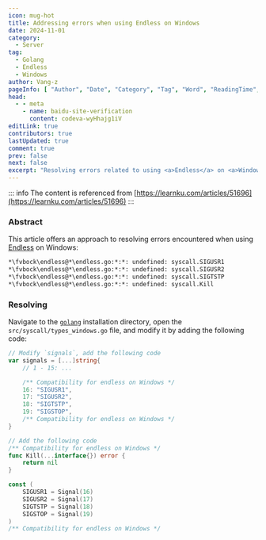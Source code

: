 ```yaml
---
icon: mug-hot
title: Addressing errors when using Endless on Windows
date: 2024-11-01
category:
  - Server
tag:
  - Golang
  - Endless
  - Windows
author: Vang-z
pageInfo: [ "Author", "Date", "Category", "Tag", "Word", "ReadingTime", "PageView" ]
head:
  - - meta
    - name: baidu-site-verification
      content: codeva-wyHhajg1iV
editLink: true
contributors: true
lastUpdated: true
comment: true
prev: false
next: false
excerpt: "Resolving errors related to using <a>Endless</a> on <a>Windows</a>, such as: [<a>undefined: syscall.SIGUSR1</a>, <a>undefined: syscall.SIGUSR2</a>, <a>undefined: syscall.SIGTSTP</a>, <a>undefined: syscall.Kill<a>]"
---
```


::: info
The content is referenced from [https://learnku.com/articles/51696](https://learnku.com/articles/51696)
:::

### Abstract

This article offers an approach to resolving errors encountered when using [Endless](https://github.com/fvbock/endless) on <a>Windows</a>:
```bash
*\fvbock\endless@*\endless.go:*:*: undefined: syscall.SIGUSR1
*\fvbock\endless@*\endless.go:*:*: undefined: syscall.SIGUSR2
*\fvbock\endless@*\endless.go:*:*: undefined: syscall.SIGTSTP
*\fvbock\endless@*\endless.go:*:*: undefined: syscall.Kill
```


### Resolving

Navigate to the [`golang`](https://go.dev/) installation directory, open the <a>`src/syscall/types_windows.go`</a> file, and modify it by adding the following code:
```go
// Modify `signals`, add the following code
var signals = [...]string{
    // 1 - 15: ...

    /** Compatibility for endless on Windows */
    16: "SIGUSR1",
    17: "SIGUSR2",
    18: "SIGTSTP",
    19: "SIGSTOP",
    /** Compatibility for endless on Windows */
}

// Add the following code
/** Compatibility for endless on Windows */
func Kill(...interface{}) error {
    return nil
}

const (
    SIGUSR1 = Signal(16)
    SIGUSR2 = Signal(17)
    SIGTSTP = Signal(18)
    SIGSTOP = Signal(19)
)
/** Compatibility for endless on Windows */

```

<Sponsor />
